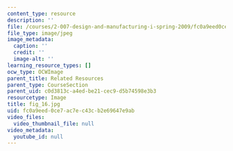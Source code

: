 ```yaml
---
content_type: resource
description: ''
file: /courses/2-007-design-and-manufacturing-i-spring-2009/fc0a9eed0ce7ac7ec43cb2e69647e9ab_fig_16.jpg
file_type: image/jpeg
image_metadata:
  caption: ''
  credit: ''
  image-alt: ''
learning_resource_types: []
ocw_type: OCWImage
parent_title: Related Resources
parent_type: CourseSection
parent_uid: c0d3813c-a4ed-be21-cec9-d5b74598e3b3
resourcetype: Image
title: fig_16.jpg
uid: fc0a9eed-0ce7-ac7e-c43c-b2e69647e9ab
video_files:
  video_thumbnail_file: null
video_metadata:
  youtube_id: null
---
```

